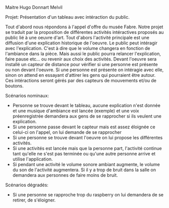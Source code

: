 Maitre Hugo
Donnart Melvil

Projet: Présentation d'un tableau avec intéraction du public.

Tout d'abord nous répondons à l'appel d'offre du musée Fabre. Notre projet se traduit par la proposition de 
différentes activités intéractives proposés au public lié à une oeuvre d'art.
Tout d'abors l'activité principale est une diffusion d'une explication historique de l'oeuvre.
Le public peut intéragir avec l'explication. C'est à dire que le volume changera en fonction de l'ambiance dans la pièce.
Mais aussi le public pourra relancer l'explication, faire pause etc... ou revenir aux choix des activités.
Devant l'oeuvre sera installé un capteur de distance pour vérifier si une personne est présente ou non
devant l'oeuvre. Si une personne est présente on intéragie avec elle, sinon on attend en essayant d'attirer les gens qui pourraient être autour.
Ces intéractions seront gérés par des capteurs de mouvements et/ou de boutons.

Scénarios nominaux:
  - Personne se trouve devant le tableau, aucune explication n'est donnée et une musique d'ambiance est lancée (exemple) et
    une voix préenregistrée demandera aux gens de se rapprocher si ils veulent une explication.
  - Si une personne passe devant le capteur mais est assez éloignée ce celui-ci on l'appel, on lui demande de se rapprocher
  - Si une personne se trouve devant l'oeuvre on lui propose les différentes activités.
  - Si une activités est lancée mais que la personne part, l'activité continue tant qu'elle ne s'est pas terminée ou qu'une
    autre personne arrive et utilise l'application.
  - Si pendant une activité le volume sonore ambiant augmente, le volume du son de l'activité augmentera. Si il y a trop de
    bruit dans la salle on demandera aux personnes de faire moins de bruit.

Scénarios dégradés:
  - Si une personne se rapproche trop du raspberry on lui demandera de se retirer, de s'éloigner.
